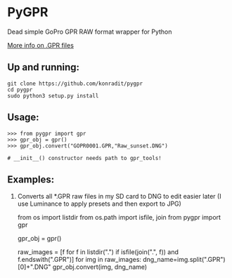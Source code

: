 # PyGPR

Dead simple GoPro GPR RAW format wrapper for Python

[More info on .GPR files](https://github.com/gopro/gpr)

## Up and running:

    git clone https://github.com/konradit/pygpr
    cd pygpr
    sudo python3 setup.py install
    

## Usage:


    >>> from pygpr import gpr
    >>> gpr_obj = gpr()
    >>> gpr_obj.convert("GOPR0001.GPR,"Raw_sunset.DNG")

    # __init__() constructor needs path to gpr_tools!
    
## Examples:


1. Converts all *.GPR raw files in my SD card to DNG to edit easier later (I use Luminance to apply presets and then export to JPG)

    from os import listdir
    from os.path import isfile, join
    from pygpr import gpr

    gpr_obj = gpr()

    raw_images = [f for f in listdir(".") if isfile(join(".", f)) and f.endswith(".GPR")]
    for img in raw_images:
        dng_name=img.split(".GPR")[0]+".DNG"
        gpr_obj.convert(img, dng_name)

